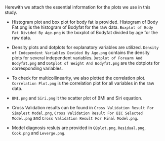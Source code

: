 Herewith we attach the essential information for the plots we use in this study.

- Histogram plot and box plot for body fat is provided. Histogram of Body Fat.png is the histogram of Bodyfat for the raw data. `Boxplot of Body Fat Divided By Age.png` is the boxplot of Bodyfat divided by age for the raw data.

- Density plots and dotplots for explanatory variables are utilized. `Density of Independent Variables Devided By Age.png` contains the density plots for several independent variables. `Dotplot of Forearm And Bodyfat.png` and `Dotplot of Weight And Bodyfat.png` are the dotplots for corresponding variables.

- To check for multicollinearity, we also plotted the correlation plot. `Correlation Plot.png` is the correlation plot for all variables in the raw data.

- `BMI.png` and `Siri.png` it the scatter plot of BMI and Siri equation.

- Cross Validation results can be found in `Cross Validation Result For Simplest Model.png`, `Cross Validation Result For BIC Selected Model.png` and `Cross Validation Result For Final Model.png`.

- Model diagnosis resluts are provided in `QQplot.png`, `Residual.png`, `Cook.png` and `Leverge.png`.
